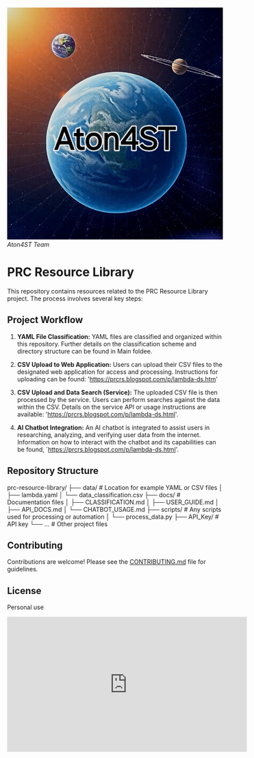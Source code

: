![PRC Resource Library](4177381372.jpg)  *Aton4ST Team*
# PRC Resource Library

This repository contains resources related to the PRC Resource Library project.  The process involves several key steps:

## Project Workflow

1. **YAML File Classification:**  YAML files are classified and organized within this repository.  Further details on the classification scheme and directory structure can be found in Main foldee. 

2. **CSV Upload to Web Application:**  Users can upload their CSV files to the designated web application for access and processing.  Instructions for uploading can be found: 'https://prcrs.blogspot.com/p/lambda-ds.htm'

3. **CSV Upload and Data Search (Service):** The uploaded CSV file is then processed by the service.  Users can perform searches against the data within the CSV.  Details on the service API or usage instructions are available: 'https://prcrs.blogspot.com/p/lambda-ds.html'. 

4. **AI Chatbot Integration:**  An AI chatbot is integrated to assist users in researching, analyzing, and verifying user data from the internet.  Information on how to interact with the chatbot and its capabilities can be found, `https://prcrs.blogspot.com/p/lambda-ds.html'.


## Repository Structure
prc-resource-library/
├── data/          # Location for example YAML or CSV files
│   ├── lambda.yaml
│   └── data_classification.csv
├── docs/          # Documentation files
│   ├── CLASSIFICATION.md
│   ├── USER_GUIDE.md
│   ├── API_DOCS.md
│   └── CHATBOT_USAGE.md
├── scripts/       # Any scripts used for processing or automation
│   └── process_data.py
├── API_Key/       # API key
└── ...            # Other project files

## Contributing

Contributions are welcome!  Please see the [CONTRIBUTING.md](CONTRIBUTING.md) file for guidelines.

## License

Personal use

<iframe width="560" height="315" src="https://www.youtube.com/embed?v=3B6WhrXzJVQ" title="Aton4ST Team video" frameborder="0" allow="accelerometer; autoplay; clipboard-write; encrypted-media; gyroscope; picture-in-picture" allowfullscreen></iframe>


